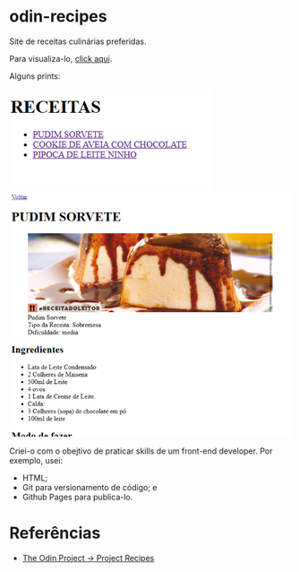 # odin-recipes


Site de receitas culinárias preferidas.

Para visualiza-lo, [click aqui](https://renata-moreno.github.io/odin-recipes/).

Alguns prints:

![Tux, the Linux mascot](./evid%C3%AAncias/evid%C3%AAncia-menu.PNG)
![Tux, the Linux mascot](./evid%C3%AAncias/evid%C3%AAncia-receita.PNG)

Criei-o com o obejtivo de praticar skills de um front-end developer. Por exemplo, usei:
* HTML;
* Git para versionamento de código; e
* Github Pages para publica-lo.

# Referências
* [The Odin Project -> Project Recipes](https://www.theodinproject.com/lessons/foundations-recipes)


